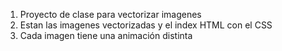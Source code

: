 1. Proyecto de clase para vectorizar imagenes
2. Estan las imagenes vectorizadas y el index HTML con el CSS
3. Cada imagen tiene una animación distinta
